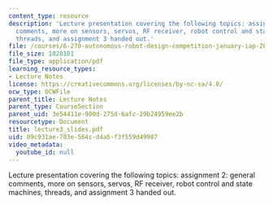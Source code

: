 ```yaml
---
content_type: resource
description: 'Lecture presentation covering the following topics: assignment 2: general
  comments, more on sensors, servos, RF receiver, robot control and state machines,
  threads, and assignment 3 handed out.'
file: /courses/6-270-autonomous-robot-design-competition-january-iap-2005/09c931ae703e564cd4a5f3f559d49987_lecture3_slides.pdf
file_size: 1028101
file_type: application/pdf
learning_resource_types:
- Lecture Notes
license: https://creativecommons.org/licenses/by-nc-sa/4.0/
ocw_type: OCWFile
parent_title: Lecture Notes
parent_type: CourseSection
parent_uid: 3e54411e-900d-275d-6afc-29b24959ee2b
resourcetype: Document
title: lecture3_slides.pdf
uid: 09c931ae-703e-564c-d4a5-f3f559d49987
video_metadata:
  youtube_id: null
---
```

Lecture presentation covering the following topics: assignment 2: general comments, more on sensors, servos, RF receiver, robot control and state machines, threads, and assignment 3 handed out.